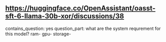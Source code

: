## https://huggingface.co/OpenAssistant/oasst-sft-6-llama-30b-xor/discussions/38

contains_question: yes
question_part: what are the system requrement for this model? ram- gpu- storage-